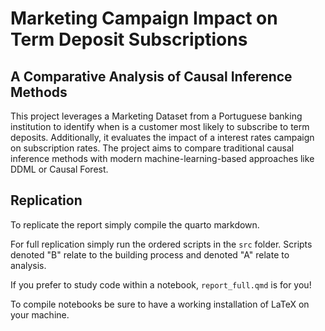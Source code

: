 # Marketing Campaign Impact on Term Deposit Subscriptions 
## A Comparative Analysis of Causal Inference Methods

This project leverages a Marketing Dataset from a Portuguese banking institution to identify when is a customer most likely to subscribe to term deposits. Additionally, it evaluates the impact of a interest rates campaign on subscription rates. The project aims to compare traditional causal inference methods with modern machine-learning-based approaches like DDML or Causal Forest.

## Replication

To replicate the report simply compile the quarto markdown.

For full replication simply run the ordered scripts in the `src` folder. Scripts denoted "B" relate to the building process and denoted "A" relate to analysis.

If you prefer to study code within a notebook, `report_full.qmd` is for you!

To compile notebooks be sure to have a working installation of LaTeX on your machine.